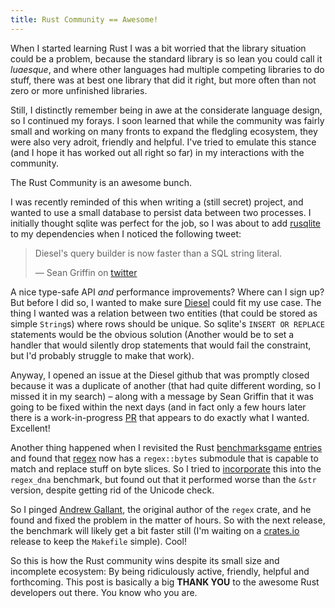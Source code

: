 ```yaml
---
title: Rust Community == Awesome!
---
```


When I started learning Rust I was a bit worried that the library situation
could be a problem, because the standard library is so lean you could call it
*luaesque*, and where other languages had multiple competing libraries to do
stuff, there was at best one library that did it right, but more often than not
zero or more unfinished libraries.

Still, I distinctly remember being in awe at the considerate language design,
so I continued my forays. I soon learned that while the community was fairly
small and working on many fronts to expand the fledgling ecosystem, they were
also very adroit, friendly and helpful. I've tried to emulate this stance (and
I hope it has worked out all right so far) in my interactions with the
community.

The Rust Community is an awesome bunch.

I was recently reminded of this when writing a (still secret) project, and
wanted to use a small database to persist data between two processes. I
initially thought sqlite was perfect for the job, so I was about to add
[rusqlite](https://github.com/jgallagher/rusqlite) to my dependencies when I
noticed the following tweet:

> Diesel's query builder is now faster than a SQL string literal.
>
> — Sean Griffin on
> [twitter](https://twitter.com/sgrif/status/722228823308107777)

A nice type-safe API *and* performance improvements? Where can I sign up? But
before I did so, I wanted to make sure [Diesel](http://diesel.rs) could fit my
use case. The thing I wanted was a relation between two entities (that could be
stored as simple `String`s) where rows should be unique. So sqlite's `INSERT OR
REPLACE` statements would be the obvious solution (Another would be to set a
handler that would silently drop statements that would fail the constraint, but
I'd probably struggle to make that work).

Anyway, I opened an issue at the Diesel github that was promptly closed because
it was a duplicate of another (that had quite different wording, so I missed it
in my search) – along with a message by Sean Griffin that it was going to be
fixed within the next days (and in fact only a few hours later there is a
work-in-progress [PR](https://github.com/diesel-rs/diesel/pull/297/files) that
appears to do exactly what I wanted. Excellent!

Another thing happened when I revisited the Rust 
[benchmarksgame](http://benchmarksgame.alioth.debian.org/) 
[entries](https://github.com/TeXitoi/benchmarksgame-rs) and found that
[regex](https://github.com/rust-lang-nursery/regex) now has a `regex::bytes`
submodule that is capable to match and replace stuff on byte slices. So I tried 
to [incorporate](https://github.com/TeXitoi/benchmarksgame-rs/issues/31) this
into the `regex_dna` benchmark, but found out that it performed worse than the
`&str` version, despite getting rid of the Unicode check.

So I pinged [Andrew Gallant](http://burntsushi.net), the original author of the 
`regex` crate, and he found and fixed the problem in the matter of hours. So 
with the next release, the benchmark will likely get a bit faster still (I'm 
waiting on a [crates.io](https://crates.io) release to keep the `Makefile` 
simple). Cool!

So this is how the Rust community wins despite its small size and incomplete
ecosystem: By being ridiculously active, friendly, helpful and forthcoming. 
This post is basically a big **THANK YOU** to the awesome Rust developers out 
there. You know who you are.

